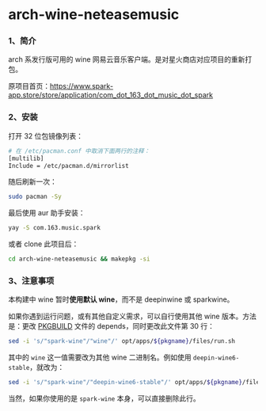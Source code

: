 # arch-wine-neteasemusic

### 1、简介

arch 系发行版可用的 wine 网易云音乐客户端。是对星火商店对应项目的重新打包。

原项目首页：https://www.spark-app.store/store/application/com_dot_163_dot_music_dot_spark



### 2、安装

打开 32 位包镜像列表：

```bash
# 在 /etc/pacman.conf 中取消下面两行的注释：
[multilib]
Include = /etc/pacman.d/mirrorlist
```

随后刷新一次：

```bash
sudo pacman -Sy
```

最后使用 aur 助手安装：

```bash
yay -S com.163.music.spark
```

或者 clone 此项目后：

```bash
cd arch-wine-neteasemusic && makepkg -si
```



### 3、注意事项

本构建中 wine 暂时**使用默认 wine**，而不是 deepinwine 或 sparkwine。

如果你遇到运行问题，或有其他自定义需求，可以自行使用其他 wine 版本。方法是：更改 [PKGBUILD](./PKGBUILD) 文件的 depends，同时更改此文件第 30 行：

```bash
sed -i 's/"spark-wine"/"wine"/' opt/apps/${pkgname}/files/run.sh
```

其中的 `wine` 这一值需要改为其他 wine 二进制名。例如使用 `deepin-wine6-stable`，就改为：

```bash
sed -i 's/"spark-wine"/"deepin-wine6-stable"/' opt/apps/${pkgname}/files/run.sh
```

当然，如果你使用的是 `spark-wine` 本身，可以直接删除此行。

